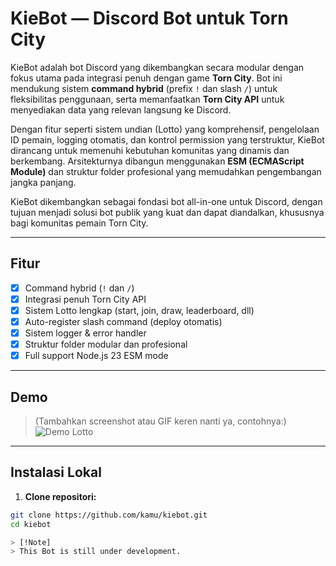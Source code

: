 # KieBot — Discord Bot untuk Torn City

KieBot adalah bot Discord yang dikembangkan secara modular dengan fokus utama pada integrasi penuh dengan game **Torn City**. Bot ini mendukung sistem **command hybrid** (prefix `!` dan slash `/`) untuk fleksibilitas penggunaan, serta memanfaatkan **Torn City API** untuk menyediakan data yang relevan langsung ke Discord.

Dengan fitur seperti sistem undian (Lotto) yang komprehensif, pengelolaan ID pemain, logging otomatis, dan kontrol permission yang terstruktur, KieBot dirancang untuk memenuhi kebutuhan komunitas yang dinamis dan berkembang. Arsitekturnya dibangun menggunakan **ESM (ECMAScript Module)** dan struktur folder profesional yang memudahkan pengembangan jangka panjang.

KieBot dikembangkan sebagai fondasi bot all-in-one untuk Discord, dengan tujuan menjadi solusi bot publik yang kuat dan dapat diandalkan, khususnya bagi komunitas pemain Torn City.

---

## Fitur

- [x] Command hybrid (`!` dan `/`)
- [x] Integrasi penuh Torn City API
- [x] Sistem Lotto lengkap (start, join, draw, leaderboard, dll)
- [x] Auto-register slash command (deploy otomatis)
- [x] Sistem logger & error handler
- [x] Struktur folder modular dan profesional
- [x] Full support Node.js 23 ESM mode

---

## Demo

> (Tambahkan screenshot atau GIF keren nanti ya, contohnya:)
> ![Demo Lotto](./assets/demo-lotto.gif)

---

## Instalasi Lokal

1. **Clone repositori:**

```bash
git clone https://github.com/kamu/kiebot.git
cd kiebot

> [!Note]
> This Bot is still under development.
